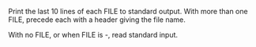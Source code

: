 Print the last 10 lines of each FILE to standard output.
With more than one FILE, precede each with a header giving the file name.

With no FILE, or when FILE is -, read standard input.
